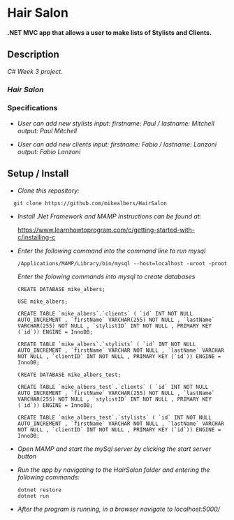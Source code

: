# Hair Salon  

#### .NET MVC app that allows a user to make lists of Stylists and Clients.

## Description
_C# Week 3 project._

### _Hair Salon_

### Specifications

* _User can add new stylists_
  _input: firstname: Paul / lastname: Mitchell_  
  _output: Paul Mitchell_  

* _User can add new clients_
  _input: firstname: Fabio / lastname: Lanzoni_  
  _output: Fabio Lanzoni_  


## Setup / Install

* _Clone this repository:_  
```
  git clone https://github.com/mikealbers/HairSalon
```

* _Install .Net Framework and MAMP_
  _Instructions can be found at:_

  https://www.learnhowtoprogram.com/c/getting-started-with-c/installing-c


* _Enter the following command into the command line to run mysql_
  ```
  /Applications/MAMP/Library/bin/mysql --host=localhost -uroot -proot
  ```

  _Enter the folowing commands into mysql to create databases_
  ```
  CREATE DATABASE mike_albers;

  USE mike_albers;

  CREATE TABLE `mike_albers`.`clients` ( `id` INT NOT NULL AUTO_INCREMENT , `firstName` VARCHAR(255) NOT NULL , `lastName` VARCHAR(255) NOT NULL , `stylistID` INT NOT NULL , PRIMARY KEY (`id`)) ENGINE = InnoDB;

  CREATE TABLE `mike_albers`.`stylists` ( `id` INT NOT NULL AUTO_INCREMENT , `firstName` VARCHAR NOT NULL , `lastName` VARCHAR NOT NULL , `clientID` INT NOT NULL , PRIMARY KEY (`id`)) ENGINE = InnoDB;

  CREATE DATABASE mike_albers_test;

  CREATE TABLE `mike_albers_test`.`clients` ( `id` INT NOT NULL AUTO_INCREMENT , `firstName` VARCHAR(255) NOT NULL , `lastName` VARCHAR(255) NOT NULL , `stylistID` INT NOT NULL , PRIMARY KEY (`id`)) ENGINE = InnoDB;

  CREATE TABLE `mike_albers_test`.`stylists` ( `id` INT NOT NULL AUTO_INCREMENT , `firstName` VARCHAR NOT NULL , `lastName` VARCHAR NOT NULL , `clientID` INT NOT NULL , PRIMARY KEY (`id`)) ENGINE = InnoDB;
  ```

* _Open MAMP and start the mySql server by clicking the start server button_

* _Run the app by navigating to the HairSolon folder and entering the following commands:_
  ```
  dotnet restore
  dotnet run
  ```

* _After the program is running, in a browser navigate to localhost:5000/_
